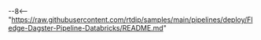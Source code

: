 --8<-- "https://raw.githubusercontent.com/rtdip/samples/main/pipelines/deploy/Fledge-Dagster-Pipeline-Databricks/README.md"